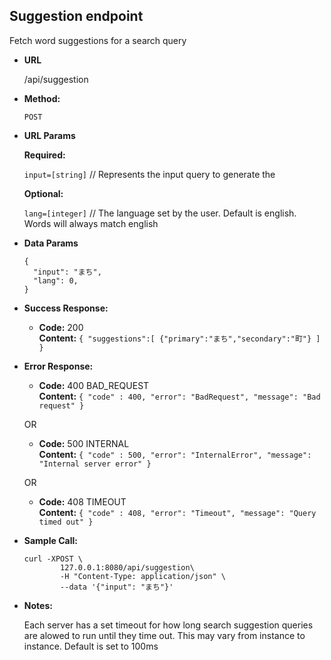 **Suggestion endpoint**
----
  Fetch word suggestions for a search query

* **URL**

  /api/suggestion

* **Method:**

  `POST`
  
*  **URL Params**

   **Required:**
 
   `input=[string]` // Represents the input query to generate the 

   **Optional:**
 
   `lang=[integer]` // The language set by the user. Default is english. Words will always match english

* **Data Params**

  ```
  {
    "input": "まち",
    "lang": 0,
  }
  ```

* **Success Response:**

  * **Code:** 200 <br />
    **Content:** `{ "suggestions":[ {"primary":"まち","secondary":"町"} ] }`
 
* **Error Response:**

  * **Code:** 400 BAD_REQUEST <br />
    **Content:** `{ "code" : 400, "error": "BadRequest", "message": "Bad request" }`

  OR

  * **Code:** 500 INTERNAL <br />
    **Content:** `{ "code" : 500, "error": "InternalError", "message": "Internal server error" }`

  OR

  * **Code:** 408 TIMEOUT <br />
    **Content:** `{ "code" : 408, "error": "Timeout", "message": "Query timed out" }`

* **Sample Call:**

  ```
  curl -XPOST \
          127.0.0.1:8080/api/suggestion\
          -H "Content-Type: application/json" \
          --data '{"input": "まち"}'
  ```

* **Notes:**

  Each server has a set timeout for how long search suggestion queries are alowed to run until they time out. This may vary from instance to instance. Default is set to 100ms
